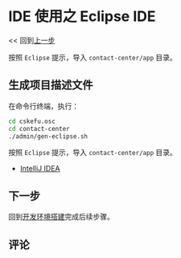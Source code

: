# IDE 使用之 Eclipse IDE

<< 回到[上一步](./engineering.md#初始化系统)

按照 `Eclipse` 提示，导入 `contact-center/app` 目录。

## 生成项目描述文件

在命令行终端，执行：

```bash
cd cskefu.osc
cd contact-center
./admin/gen-eclipse.sh
```

按照 `Eclipse` 提示，导入 `contact-center/app` 目录。

- [IntelliJ IDEA](https://www.jetbrains.com/idea/)

## 下一步

回到[开发环境搭建](./engineering.md#初始化系统)完成后续步骤。

## 评论

<script src="https://utteranc.es/client.js"
        repo="chatopera/docs"
        issue-term="pathname"
        label="Comment"
        theme="github-light"
        crossorigin="anonymous"
        async>
</script>
